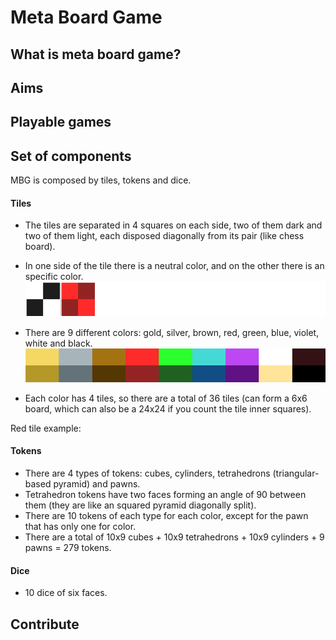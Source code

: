 # Meta Board Game
## What is meta board game?
## Aims
## Playable games
## Set of components

MBG is composed by tiles, tokens and dice.

#### Tiles

* The tiles are separated in 4 squares on each side,
two of them dark and two of them light,
each disposed diagonally from its pair (like chess board).
* In one side of the tile there is a neutral color,
and on the other there is an specific color.
![Red tile example](/base/tile.png)

* There are 9 different colors:
gold, silver, brown, red, green, blue, violet, white and black.
![Colors palette](/base/colors.jpg)

* Each color has 4 tiles,
so there are a total of 36 tiles
(can form a 6x6 board,
which can also be a 24x24 if you count the tile inner squares).

Red tile example:



#### Tokens

* There are 4 types of tokens:
cubes, cylinders, tetrahedrons (triangular-based pyramid) and pawns.
* Tetrahedron tokens have two faces forming an angle of 90 between them
(they are like an squared pyramid diagonally split).
* There are 10 tokens of each type for each color,
except for the pawn that has only one for color.
* There are a total of 10x9 cubes + 10x9 tetrahedrons +
10x9 cylinders + 9 pawns = 279 tokens.

#### Dice

* 10 dice of six faces.

## Contribute
